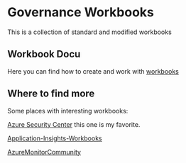# Governance Workbooks

This is a collection of standard and modified workbooks

## Workbook Docu

Here you can find how to create and work with [workbooks](https://docs.microsoft.com/en-us/azure/azure-monitor/visualize/workbooks-overview)

## Where to find more

Some places with interesting workbooks:

[Azure Security Center](https://github.com/Azure/Azure-Security-Center/tree/main/Workbooks) this one is my favorite.

[Application-Insights-Workbooks](https://github.com/Microsoft/Application-Insights-Workbooks)

[AzureMonitorCommunity](https://github.com/microsoft/AzureMonitorCommunity)
